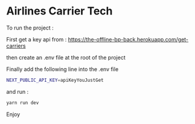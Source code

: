 # Airlines Carrier Tech

To run the project :

First get a key api from : https://the-offline-bp-back.herokuapp.com/get-carriers

then create an .env file at the root of the project

Finally add the following line into the .env file

```bash
NEXT_PUBLIC_API_KEY=apiKeyYouJustGet
```

and run :

```bash
yarn run dev
```

Enjoy
